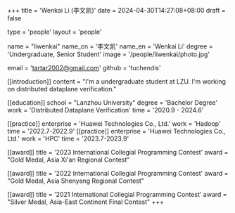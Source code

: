 +++
title = 'Wenkai Li (李文凯)'
date = 2024-04-30T14:27:08+08:00
draft = false

type = 'people' 
layout = 'people'

name = "liwenkai"
name_cn = '李文凯'
name_en = 'Wenkai Li'
degree = 'Undergraduate, Senior Student'
image = '/people/liwenkai/photo.jpg'

email = 'tartar2002@gmail.com'
github = 'tuchendis'

[[introduction]] 
    content = "I'm a undergraduate student at LZU. I'm working on distributed dataplane verification."

[[education]] 
    school = "Lanzhou University" 
    degree = 'Bachelor Degree'
    work = 'Distributed Dataplane Verification' 
    time = '2020.9 - 2024.6'

[[practice]]
    enterprise = 'Huawei Technologies Co., Ltd.'
    work = 'Hadoop'
    time = '2022.7-2022.9'
[[practice]]
    enterprise = 'Huawei Technologies Co., Ltd.'
    work = 'HPC'
    time = '2023.7-2023.9'

[[award]] 
    title = '2023 International Collegial Programming Contest'
    award = "Gold Medal, Asia Xi'an Regional Contest"

[[award]] 
    title = '2022 International Collegial Programming Contest'
    award = "Gold Medal, Asia Shenyang Regional Contest"

[[award]] 
    title = '2021 International Collegial Programming Contest'
    award = "Silver Medal, Asia-East Continent Final Contest"
+++
